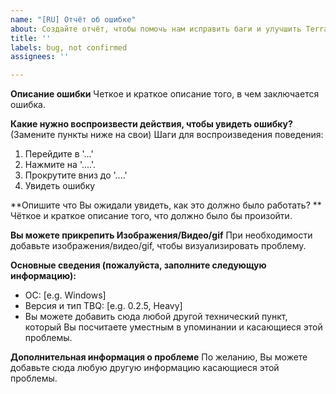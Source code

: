 ```yaml
---
name: "[RU] Отчёт об ошибке"
about: Создайте отчёт, чтобы помочь нам исправить баги и улучшить TerraBetterQuest.
title: ''
labels: bug, not confirmed
assignees: ''

---
```


**Описание ошибки**
Четкое и краткое описание того, в чем заключается ошибка.

**Какие нужно воспроизвести действия, чтобы увидеть ошибку?**
(Замените пункты ниже на свои)
Шаги для воспроизведения поведения:
1. Перейдите в '...'
2. Нажмите на '....'.
3. Прокрутите вниз до '....'
4. Увидеть ошибку

**Опишите что Вы ожидали увидеть, как это должно было работать? **
Чёткое и краткое описание того, что должно было бы произойти.

**Вы можете прикрепить Изображения/Видео/gif**
При необходимости добавьте изображения/видео/gif, чтобы визуализировать проблему.

**Основные сведения (пожалуйста, заполните следующую информацию):**
 - ОС: [e.g. Windows]
 - Версия и тип TBQ: [e.g. 0.2.5, Heavy]
 - Вы можете добавить сюда любой другой технический пункт, который Вы посчитаете уместным в упоминании и касающиеся этой проблемы.

**Дополнительная информация о проблеме**
По желанию, Вы можете добавьте сюда любую другую информацию касающиеся этой проблемы.
